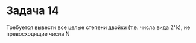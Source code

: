 # Задача 14

Требуется вывести все целые степени двойки (т.е. числа вида 2^k), не превосходящие числа N
